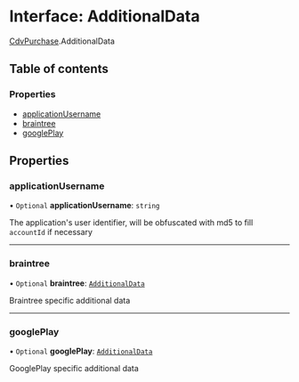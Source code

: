 # Interface: AdditionalData

[CdvPurchase](../modules/CdvPurchase.md).AdditionalData

## Table of contents

### Properties

- [applicationUsername](CdvPurchase.AdditionalData.md#applicationusername)
- [braintree](CdvPurchase.AdditionalData.md#braintree)
- [googlePlay](CdvPurchase.AdditionalData.md#googleplay)

## Properties

### applicationUsername

• `Optional` **applicationUsername**: `string`

The application's user identifier, will be obfuscated with md5 to fill `accountId` if necessary

___

### braintree

• `Optional` **braintree**: [`AdditionalData`](CdvPurchase.Braintree.AdditionalData.md)

Braintree specific additional data

___

### googlePlay

• `Optional` **googlePlay**: [`AdditionalData`](CdvPurchase.GooglePlay.AdditionalData.md)

GooglePlay specific additional data
